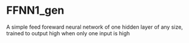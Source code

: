 # FFNN1_gen
A simple feed foreward neural network of one hidden layer of any size, trained to output high when only one input is high
